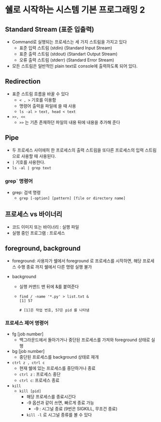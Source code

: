 # 쉘로 시작하는 시스템 기본 프로그래밍 2



## Standard Stream (표준 입출력)

- Command로 실행되는 프로세스는 세 가지 스트림을 가지고 있다
  - 표준 입력 스트림 (stdin) (Standard Input Stream)
  - 표준 출력 스트림 (stdout) (Standart Output Stream)
  - 오류 출력 스트림 (stderr) (Standard Error Stream)
- 모든 스트림은 일반적인 plain text로 console에 출력하도록 되어 있다.



## Redirection 

- 표준 스트림 흐름을 바꿀 수 있다
  - `< , >` 기호를 이용함
  - 명령어 출력을 파일에 쓸 때 사용
  - `ls -al > text, head < text`
- `>>, <<`
  - `>>` 는 기존 존재하던 파일의 내용 뒤에 내용을 추가해 준다



## Pipe

- 두 프로세스 사이에허 한 프로세스의 출력 스트림을 또다른 프로세스의 입력 스트림으로 사용할 때 사용된다.
- `|` 기호를 사용한다.
- `ls -al | grep text`



### grep` 명령어

- grep: 검색 명령
  - `grep [-option] [pattern] [file or directory name]`

 

## 프로세스 vs 바이너리

- 코드 이미지 또는 바이너리 : 실행 파일
- 실행 중인 프로그램 : 프로세스



## foreground, background 

- foreground: 사용자가 쉘에서 foreground 로 프로세스를 시작하면, 해당 프로세스 수행 종료 까지 쉘에서 다른 명령 실행 불가

- background

  - 실행 커맨드 맨 뒤에 &를 붙여준다

  - ```
    find / -name '*.py' > list.txt &
    [1] 57
    
    # [1]은 작업 번호, 57은 pid 를 나타냄
    ```



### 프로세스 제어 명령어

- fg [job number]
  - 백그라운드에서 돌아가거나 중단된 프로세스를 가져와 foreground 상태로 실행
- bg [job number]
  - 중단된 프로세스를 background 상태로 재개
- `ctrl z , ctrl c`
  - 현재 쉘에 있는 프로세스를 중단하거나 종료
  - `ctrl z` : 프로세스 중단
  - `ctrl c`: 프로세스 종료
- `kill`
  - `kill [pid]`
    - 해당 프로세스를 종료시긴다
    - -9 옵션과 같이 쓰면, 빠르게 종료 가능
      - -9 : 시그널 종료 (9번은 SIGKILL, 무조건 종료)
    - `kill -l` 로 시그널 종류를 볼 수 있다

